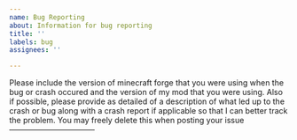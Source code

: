 ```yaml
---
name: Bug Reporting
about: Information for bug reporting
title: ''
labels: bug
assignees: ''

---
```


Please include the version of minecraft forge that you were using when the bug or crash occured and the version of my mod that you were using.
Also if possible, please provide as detailed of a description of what led up to the crash or bug along with a crash report if applicable so that I can better track the problem.
You may freely delete this when posting your issue
———————————
